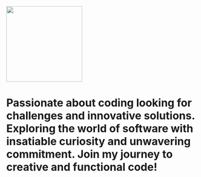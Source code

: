 <div id="header" allign="center">
   <img src="https://media.giphy.com/media/26tn33aiTi1jkl6H6/giphy.gif?cid=790b7611kmkpdgea4s60kxec9nwj8q7e6lxsyyc4wkampsu7&ep=v1_gifs_search&rid=giphy.gif&ct=g" width="200" />
   <h1 align="center>Hi ✌️​, im MakDev</h1>
   </h3 align="center">Passionate about coding looking for challenges and innovative solutions. Exploring the world of software with insatiable curiosity and unwavering commitment. Join my journey to creative and functional code!
   </h3>
</div>
